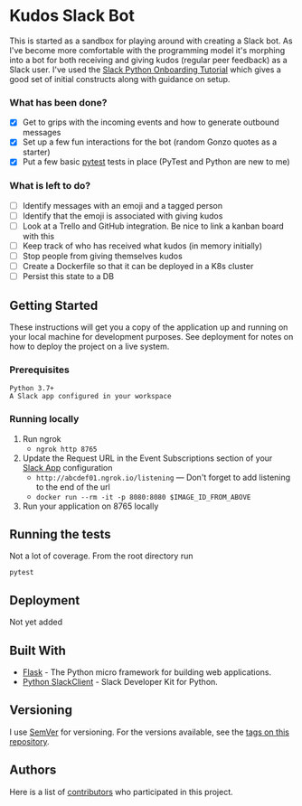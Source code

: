 # Kudos Slack Bot

This is started as a sandbox for playing around with creating a Slack bot. As I've become more comfortable with the programming model it's morphing into a bot for both receiving and giving kudos (regular peer feedback) as a Slack user. I've used the [Slack Python Onboarding Tutorial](https://github.com/slackapi/Slack-Python-Onboarding-Tutorial/blob/master/README.md#pythonboarding-bot) which gives a good set of initial constructs along with guidance on setup. 

### What has been done?
- [x] Get to grips with the incoming events and how to generate outbound messages
- [x] Set up a few fun interactions for the bot (random Gonzo quotes as a starter)
- [x] Put a few basic [pytest](https://docs.pytest.org/en/latest/) tests in place (PyTest and Python are new to me)

### What is left to do?

- [ ] Identify messages with an emoji and a tagged person
- [ ] Identify that the emoji is associated with giving kudos
- [ ] Look at a Trello and GitHub integration. Be nice to link a kanban board with this
- [ ] Keep track of who has received what kudos (in memory initially)
- [ ] Stop people from giving themselves kudos
- [ ] Create a Dockerfile so that it can be deployed in a K8s cluster
- [ ] Persist this state to a DB

## Getting Started

These instructions will get you a copy of the application up and running on your local machine for development purposes. See deployment for notes on how to deploy the project on a live system.

### Prerequisites

```
Python 3.7+
A Slack app configured in your workspace
```

### Running locally

1. Run ngrok
    - `ngrok http 8765`
2. Update the Request URL in the Event Subscriptions section of your [Slack App](https://api.slack.com/apps) configuration 
    - `http://abcdef01.ngrok.io/listening` — Don't forget to add listening to the end of the url
    - `docker run --rm -it -p 8080:8080 $IMAGE_ID_FROM_ABOVE`
3. Run your application on 8765 locally

## Running the tests

Not a lot of coverage. From the root directory run
```
pytest
```

## Deployment

Not yet added

## Built With

* [Flask](https://github.com/pallets/flask) - The Python micro framework for building web applications.
* [Python SlackClient](https://github.com/slackapi/python-slackclient) - Slack Developer Kit for Python.

## Versioning

I use [SemVer](http://semver.org/) for versioning. For the versions available, see the [tags on this repository](https://github.com/davelush/slack-bot-sandbox/tags).

## Authors

Here is a list of [contributors](https://github.com/davelush/slack-bot-sandbox/graphs/contributors) who participated in this project.

